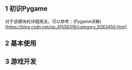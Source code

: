 ## 1 初识Pygame

对于该模块的详细用法，可以参考：(Pygame详解)[https://blog.csdn.net/qq_41556318/category_9283450.html]


## 2 基本使用



## 3 游戏开发